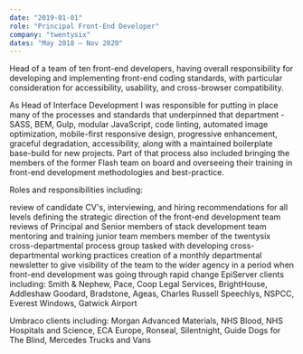 ```yaml
---
date: "2019-01-01"
role: "Principal Front-End Developer"
company: "twentysix"
dates: "May 2018 – Nov 2020"
---
```


Head of a team of ten front-end developers, having overall responsibility for developing and implementing front-end coding standards, with particular consideration for accessibility, usability, and cross-browser compatibility.

As Head of Interface Development I was responsible for putting in place many of the processes and standards that underpinned that department - SASS, BEM, Gulp, modular JavaScript, code linting, automated image optimization, mobile-first responsive design, progressive enhancement, graceful degradation, accessibility, along with a maintained boilerplate base-build for new projects. Part of that process also included bringing the members of the former Flash team on board and overseeing their training in front-end development methodologies and best-practice.

Roles and responsibilities including:

review of candidate CV's, interviewing, and hiring recommendations for all levels
defining the strategic direction of the front-end development team
reviews of Principal and Senior members of stack development team
mentoring and training junior team members
member of the twentysix cross-departmental process group tasked with developing cross-departmental working practices
creation of a monthly departmental newsletter to give visibility of the team to the wider agency in a period when front-end development was going through rapid change
EpiServer clients including: Smith & Nephew, Pace, Coop Legal Services, BrightHouse, Addleshaw Goodard, Bradstone, Ageas, Charles Russell Speechlys, NSPCC, Everest Windows, Gatwick Airport

Umbraco clients including: Morgan Advanced Materials, NHS Blood, NHS Hospitals and Science, ECA Europe, Ronseal, Silentnight, Guide Dogs for The Blind, Mercedes Trucks and Vans
